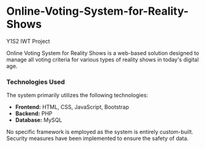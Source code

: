 # Online-Voting-System-for-Reality-Shows
Y1S2 IWT Project

Online Voting System for Reality Shows is a web-based solution designed to manage all voting criteria for various types of reality shows in today's digital age.

### Technologies Used

The system primarily utilizes the following technologies:

- **Frontend:** HTML, CSS, JavaScript, Bootstrap
- **Backend:** PHP
- **Database:** MySQL

No specific framework is employed as the system is entirely custom-built. Security measures have been implemented to ensure the safety of data. 
